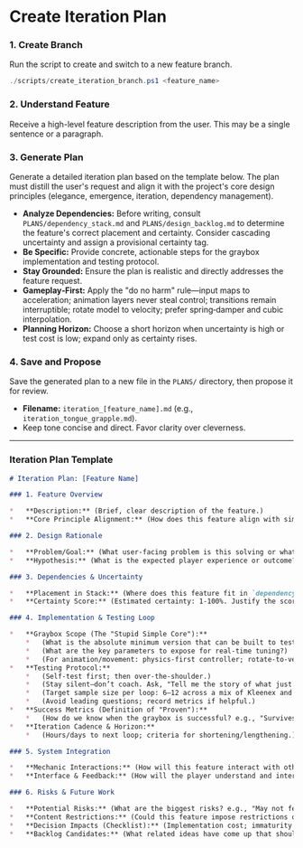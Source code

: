 # Create Iteration Plan

### 1. Create Branch

Run the script to create and switch to a new feature branch.

```powershell
./scripts/create_iteration_branch.ps1 <feature_name>
```

### 2. Understand Feature

Receive a high-level feature description from the user. This may be a single sentence or a paragraph.

### 3. Generate Plan

Generate a detailed iteration plan based on the template below. The plan must distill the user's request and align it with the project's core design principles (elegance, emergence, iteration, dependency management).

- **Analyze Dependencies:** Before writing, consult `PLANS/dependency_stack.md` and `PLANS/design_backlog.md` to determine the feature's correct placement and certainty. Consider cascading uncertainty and assign a provisional certainty tag.
- **Be Specific:** Provide concrete, actionable steps for the graybox implementation and testing protocol.
- **Stay Grounded:** Ensure the plan is realistic and directly addresses the feature request.
- **Gameplay‑First:** Apply the "do no harm" rule—input maps to acceleration; animation layers never steal control; transitions remain interruptible; rotate model to velocity; prefer spring‑damper and cubic interpolation.
- **Planning Horizon:** Choose a short horizon when uncertainty is high or test cost is low; expand only as certainty rises.

### 4. Save and Propose

Save the generated plan to a new file in the `PLANS/` directory, then propose it for review.

- **Filename:** `iteration_[feature_name].md` (e.g., `iteration_tongue_grapple.md`).
- Keep tone concise and direct. Favor clarity over cleverness.

---

### Iteration Plan Template

```markdown
# Iteration Plan: [Feature Name]

### 1. Feature Overview

*   **Description:** (Brief, clear description of the feature.)
*   **Core Principle Alignment:** (How does this feature align with simplicity, elegance, iteration, proceduralism, and gameplay-first control?)

### 2. Design Rationale

*   **Problem/Goal:** (What user-facing problem is this solving or what is the primary goal?)
*   **Hypothesis:** (What is the expected player experience or outcome? How will this feel?)

### 3. Dependencies & Uncertainty

*   **Placement in Stack:** (Where does this feature fit in `dependency_stack.md`? What are its direct dependencies? What will depend on it?)
*   **Certainty Score:** (Estimated certainty: 1-100%. Justify the score based on novelty and dependencies; call out cascading uncertainty.)

### 4. Implementation & Testing Loop

*   **Graybox Scope (The "Stupid Simple Core"):**
    *   (What is the absolute minimum version that can be built to test the core mechanic?)
    *   (What are the key parameters to expose for real-time tuning?)
    *   (For animation/movement: physics-first controller; rotate-to-velocity; acceleration-tilt; spring‑damper transitions; always interruptible.)
*   **Testing Protocol:**
    *   (Self-test first; then over-the-shoulder.)
    *   (Stay silent—don’t coach. Ask, "Tell me the story of what just happened.")
    *   (Target sample size per loop: 6–12 across a mix of Kleenex and experienced testers.)
    *   (Avoid leading questions; record metrics if helpful.)
*   **Success Metrics (Definition of "Proven"):**
    *   (How do we know when the graybox is successful? e.g., "Survives 6+ playtests without major negative feedback," "Players intuitively understand the mechanic," "No content restrictions introduced.")
*   **Iteration Cadence & Horizon:**
    *   (Hours/days to next loop; criteria for shortening/lengthening.)

### 5. System Integration

*   **Mechanic Interactions:** (How will this feature interact with other existing mechanics? Where is the potential for emergence?)
*   **Interface & Feedback:** (How will the player understand and interact with this feature? What metaphors will be used? Apply visual hierarchy and redundancy. What is the plan for visual/audio feedback, even in graybox?)

### 6. Risks & Future Work

*   **Potential Risks:** (What are the biggest risks? e.g., "May not feel good without significant tuning," "Could introduce physics instability.")
*   **Content Restrictions:** (Could this feature impose restrictions on future content? e.g., "Requires all levels to have ceilings of a certain height.")
*   **Decision Impacts (Checklist):** (Implementation cost; immaturity burden; critical failure risk; process burden; political/cultural effects; decision cost.)
*   **Backlog Candidates:** (What related ideas have come up that should be captured in `design_backlog.md`?)
```
